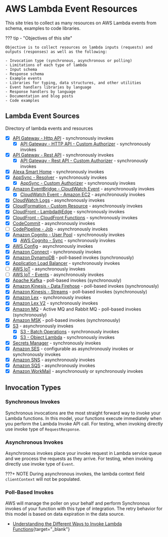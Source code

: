 # AWS Lambda Event Resources

This site tries to collect as many resources on AWS Lambda events from schema, examples to code libraries.

??? tip - "Objectives of this site"

    Objective is to collect resources on lambda inputs (requests) and outputs (responses) as well as the following:

    - Invocation type (synchronous, asynchronous or polling)
    - Limitations of each type of lambda
    - Input schema
    - Response schema
    - Example events
    - Libraries for typing, data structures, and other utilities
    - Event handlers libraries by language
    - Response handlers by language
    - Documentation and blog posts
    - Code examples

## Lambda Event Sources

Directory of lambda events and resources

- [X] [API Gateway - Http API](./http-api.md) - synchronously invokes
    - [X] [API Gateway - HTTP API - Custom Authorizer](./http-api-custom-authorizer.md) - synchronously invokes
- [x] [API Gateway - Rest API](./rest-api.md) - synchronously invokes
    - [X] [API Gateway - Rest API - Custom Authorizer](./rest-api-custom-authorizer.md) - synchronously invokes
- [X] [Alexa Smart Home](./alexa-smart-home.md) - synchronously invokes
- [X] [AppSync - Resolver](./appsync-resolver.md) - synchronously invokes
    - [X] [AppSync - Custom Authorizer](./appsync-authorizer.md) - synchronously invokes
- [X] [Amazon EventBridge - CloudWatch Event](./event-bridge.md) - asynchronously invokes
    - [X] [CloudWatch Event - Amazon EC2](./event-bridge.md#ec2-instance-state-change-event) - asynchronously invokes
- [X] [CloudWatch Logs](./cloudwatch-logs.md) - asynchronously invokes
- [X] [CloudFormation - Custom Resource](./cloudformation.md) - asynchronously invokes
- [X] [CloudFront - Lambda@Edge](./cloudfront-lambda-edge.md) - synchronously invokes
- [X] [CloudFront - CloudFront Functions](./cloudfront-function.md) - synchronously invokes
- [X] [CodeCommit](./code-commit.md) - asynchronously invokes
- [ ] [CodePipeline - Job](./code-pipeline-job.md) - asynchronously invokes
- [X] [Amazon Cognito - User Pool](./cognito-user-pool.md) - synchronously invokes
    - [X] [AWS Cognito - Sync](./cognito-events.md) - synchronously invokes
- [X] [AWS Config](./config.md) - asynchronously invokes
- [X] [Amazon Connect](./connect.md) - synchronously invokes
- [X] [Amazon DynamoDB](./dynamodb.md) - poll-based invokes (synchronously)
- [X] [Application Load Balancer](./alb.md) - synchronously invokes
- [ ] [AWS IoT](./iot.md) - asynchronously invokes
- [ ] [AWS IoT - Events](./iot-events.md) - asynchronously invokes
- [X] [Apache Kafka](./apache-kafka.md) - poll-based invokes (synchronously)
- [X] [Amazon Kinesis - Data Firehose](./kinesis-firehose.md) - poll-based invokes (synchronously)
- [X] [Amazon Kinesis - Streams](./kinesis-streams.md) - poll-based invokes (synchronously)
- [X] [Amazon Lex](./lex.md) - synchronously invokes
- [X] [Amazon Lex V2](./lex-v2.md) - synchronously invokes
- [X] [Amazon MQ](./mq.md) - Active MQ and Rabbit MQ - poll-based invokes (synchronously)
- [X] [Amazon MSK](./amazon-msk.md) - poll-based invokes (synchronously)
- [X] [S3](./s3.md) - asynchronously invokes
    - [X] [S3 - Batch Operations](./s3-batch.md) - synchronously invokes
    - [X] [S3 - Object Lambda](./s3-object-lambda.md) - synchronously invokes
- [X] [Secrets Manager](./secrets-manager.md) - synchronously invokes
- [X] [Amazon SES](./ses.md) - configurable as asynchronously invokes or synchronously invokes
- [X] [Amazon SNS](./sns.md) - asynchronously invokes
- [X] [Amazon SQS](./sqs.md) - asynchronously invokes
- [X] [Amazon WorkMail](./work-mail.md) - asynchronously or synchronously invokes

## Invocation Types

### Synchronous Invokes

Synchronous invocations are the most straight forward way to invoke your Lambda functions. In this model, your functions execute immediately when you perform the Lambda Invoke API call. For testing, when invoking directly use invoke type of `RequestResponse`.

### Asynchronous Invokes

Asynchronous invokes place your invoke request in Lambda service queue and we process the requests as they arrive. For testing, when invoking directly use invoke type of `Event`.

???+ NOTE
    During asynchronous invokes, the lambda context field `clientContext` will not be populated.

### Poll-Based Invokes

AWS will manage the poller on your behalf and perform Synchronous invokes of your function with this type of integration. The retry behavior for this model is based on data expiration in the data source.

- [Understanding the Different Ways to Invoke Lambda Functions](https://aws.amazon.com/blogs/architecture/understanding-the-different-ways-to-invoke-lambda-functions/){target="_blank"}
